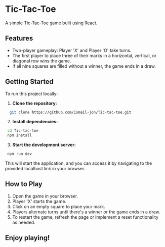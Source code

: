 # Tic-Tac-Toe
A simple Tic-Tac-Toe game built using React.

## Features
- Two-player gameplay: Player 'X' and Player 'O' take turns.
- The first player to place three of their marks in a horizontal, vertical, or diagonal row wins the game.
- If all nine squares are filled without a winner, the game ends in a draw.

## Getting Started
To run this project locally:

1. **Clone the repository:**

```bash
  git clone https://github.com/Ismail-jon/Tic-tac-toe.git

```


2. **Install dependencies:**
 ```bash 
  cd Tic-tac-toe
  npm install
```


3. **Start the development server:**
 ```bash 
  npm run dev
 ```

This will start the application, and you can access it by navigating to the provided localhost link in your browser.


## How to Play
1. Open the game in your browser.
2. Player 'X' starts the game.
3. Click on an empty square to place your mark.
4. Players alternate turns until there's a winner or the game ends in a draw.
5. To restart the game, refresh the page or implement a reset functionality as needed.


## Enjoy playing!